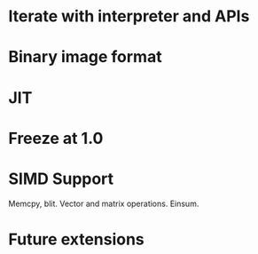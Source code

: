 # Iterate with interpreter and APIs

# Binary image format

# JIT

# Freeze at 1.0

# SIMD Support

Memcpy, blit. Vector and matrix operations. Einsum.

# Future extensions
